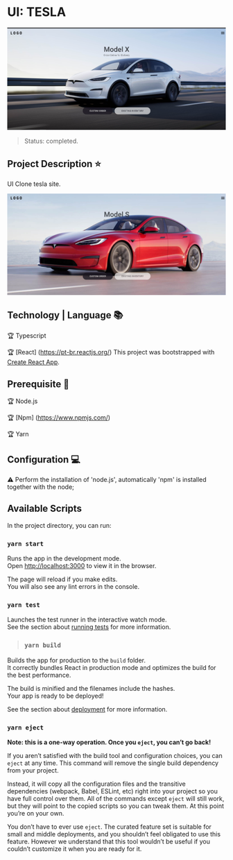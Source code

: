 # UI: TESLA
<p align="center">
  <img src="https://github.com/nando-cezar/repository-img/blob/master/ui-clone-tesla-1.PNG">
</p>

> Status: completed.

## Project Description :star:

UI Clone tesla site.

<p align="center">
  <img src="https://github.com/nando-cezar/repository-img/blob/master/ui-clone-tesla2.PNG">
</p>

## Technology | Language :books:

:trophy: Typescript

:trophy: [React] (https://pt-br.reactjs.org/)
This project was bootstrapped with [Create React App](https://github.com/facebook/create-react-app).

 ## Prerequisite :memo:
 
:trophy: Node.js

:trophy: [Npm] (https://www.npmjs.com/)

:trophy: Yarn


## Configuration :computer:

:warning: Perform the installation of 'node.js', automatically 'npm' is installed together with the node;

## Available Scripts

In the project directory, you can run:

### `yarn start`

Runs the app in the development mode.\
Open [http://localhost:3000](http://localhost:3000) to view it in the browser.

The page will reload if you make edits.\
You will also see any lint errors in the console.

### `yarn test`

Launches the test runner in the interactive watch mode.\
See the section about [running tests](https://facebook.github.io/create-react-app/docs/running-tests) for more information.

> ### `yarn build`

Builds the app for production to the `build` folder.\
It correctly bundles React in production mode and optimizes the build for the best performance.

The build is minified and the filenames include the hashes.\
Your app is ready to be deployed!

See the section about [deployment](https://facebook.github.io/create-react-app/docs/deployment) for more information.

### `yarn eject`

**Note: this is a one-way operation. Once you `eject`, you can’t go back!**

If you aren’t satisfied with the build tool and configuration choices, you can `eject` at any time. This command will remove the single build dependency from your project.

Instead, it will copy all the configuration files and the transitive dependencies (webpack, Babel, ESLint, etc) right into your project so you have full control over them. All of the commands except `eject` will still work, but they will point to the copied scripts so you can tweak them. At this point you’re on your own.

You don’t have to ever use `eject`. The curated feature set is suitable for small and middle deployments, and you shouldn’t feel obligated to use this feature. However we understand that this tool wouldn’t be useful if you couldn’t customize it when you are ready for it.
